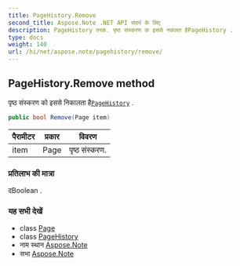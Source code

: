 ```yaml
---
title: PageHistory.Remove
second_title: Aspose.Note .NET API संदर्भ के लिए
description: PageHistory तरक. पृष्ठ संस्करण क इससे नकलत हैPageHistory .
type: docs
weight: 140
url: /hi/net/aspose.note/pagehistory/remove/
---
```

## PageHistory.Remove method

पृष्ठ संस्करण को इससे निकालता है[`PageHistory`](../) .

```csharp
public bool Remove(Page item)
```

| पैरामीटर | प्रकार | विवरण |
| --- | --- | --- |
| item | Page | पृष्ठ संस्करण. |

### प्रतिलाभ की मात्रा

दBoolean .

### यह सभी देखें

* class [Page](../../page/)
* class [PageHistory](../)
* नाम स्थान [Aspose.Note](../../pagehistory/)
* सभा [Aspose.Note](../../../)


